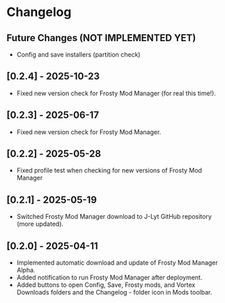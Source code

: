 # Changelog

## Future Changes (NOT IMPLEMENTED YET)

- Config and save installers (partition check)

## [0.2.4] - 2025-10-23

- Fixed new version check for Frosty Mod Manager (for real this time!).

## [0.2.3] - 2025-06-17

- Fixed new version check for Frosty Mod Manager.

## [0.2.2] - 2025-05-28

- Fixed profile test when checking for new versions of Frosty Mod Manager

## [0.2.1] - 2025-05-19

- Switched Frosty Mod Manager download to J-Lyt GitHub repository (more updated).

## [0.2.0] - 2025-04-11

- Implemented automatic download and update of Frosty Mod Manager Alpha.
- Added notification to run Frosty Mod Manager after deployment.
- Added buttons to open Config, Save, Frosty mods, and Vortex Downloads folders and the Changelog - folder icon in Mods toolbar.
